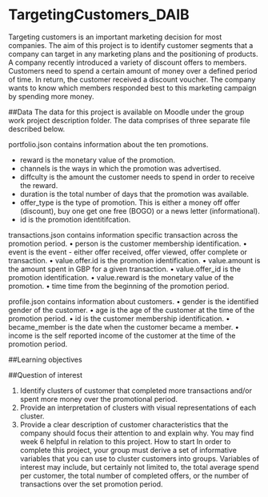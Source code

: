 # TargetingCustomers_DAIB

Targeting customers is an important marketing decision for most companies. The aim of this project is to identify
customer segments that a company can target in any marketing plans and the positioning of products.
A company recently introduced a variety of discount offers to members. Customers need to spend a certain amount
of money over a defined period of time. In return, the customer received a discount voucher. The company wants to
know which members responded best to this marketing campaign by spending more money.

##Data
The data for this project is available on Moodle under the group work project description folder. The data comprises
of three separate file described below.


portfolio.json contains information about the ten promotions.
* reward is the monetary value of the promotion.
* channels is the ways in which the promotion was advertised.
* diffculty is the amount the customer needs to spend in order to receive the reward.
* duration is the total number of days that the promotion was available.
* offer_type is the type of promotion. This is either a money off offer (discount), buy one get one free (BOGO) or
a news letter (informational).
* id is the promotion identitifcation.


transactions.json contains information specific transaction across the promotion period.
• person is the customer membership identification.
• event is the event - either offer received, offer viewed, offer complete or transaction.
• value.offer.id is the promotion identification.
• value.amount is the amount spent in GBP for a given transaction.
• value.offer_id is the promotion identification.
• value.reward is the monetary value of the promotion.
• time time from the beginning of the promotion period.


profile.json contains information about customers.
• gender is the identified gender of the customer.
• age is the age of the customer at the time of the promotion period.
• id is the customer membership identification.
• became_member is the date when the customer became a member.
• income is the self reported income of the customer at the time of the promotion period.

##Learning objectives

##Question of interest
1. Identify clusters of customer that completed more transactions and/or spent more money over the promotional
period.
2. Provide an interpretation of clusters with visual representations of each cluster.
3. Provide a clear description of customer characteristics that the company should focus their attention to and
explain why.
You may find week 6 helpful in relation to this project.
How to start
In order to complete this project, your group must derive a set of informative variables that you can use to cluster
customers into groups. Variables of interest may include, but certainly not limited to, the total average spend per
customer, the total number of completed offers, or the number of transactions over the set promotion period.
